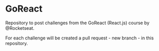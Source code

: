 # GoReact
Repository to post challenges from the GoReact (React.js) course by @Rocketseat.

For each challenge will be created a pull request - new branch - in this repository.
